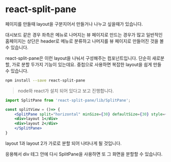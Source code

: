 
# react-split-pane
페이지를 만들때 layout을 구분지어서 만들거나 나누고 싶을때가 있습니다.

대시보드 같은 경우 좌측은 메뉴로 나머지는 뷰 페이지로 만드는 경우가 많고
일반적인 홈페이지는 상단은 header로 메뉴로 분류하고 나머지를 뷰 페이지로 만들어진 것을 볼 수 있습니다.

react-split-pane은 이런 layout을 나눠서 구성해주는 컴포넌트입니다.
단순히 새로분할, 가로 분할 두가지 기능이 있는데요.
중첩으로 사용하면 복잡한 layout을 쉽게 만들 수 있습니다.


```sh
npm install --save react-split-pane
```
>node와 react가 설치 되어 있다고 보고 진행합니다.

```jsx
import SplitPane from 'react-split-pane/lib/SplitPane';

const splitView = ()=> {
    <SplitPane split="horizontal" minSize={30} defaultSize={30} style={{height:30}} >
    <div>layout 1</div>
    <div>layout 2</div>
    </SplitPane>
}
```
layout 1과 layout 2가 가로로 분할 되어 나타나게 될 것입니다.

응용해서 div 테그 안에 다시 SplitPane을 사용하면 또 그 화면을 분할할 수 있습니다.
